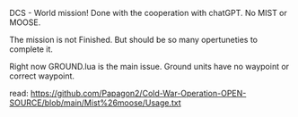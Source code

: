 DCS - World mission!
Done with the cooperation with chatGPT.
No MIST or MOOSE.

The mission is not Finished. But should be so many opertuneties to complete it.


Right now GROUND.lua is the main issue. Ground units have no waypoint or correct waypoint.


read: https://github.com/Papagon2/Cold-War-Operation-OPEN-SOURCE/blob/main/Mist%26moose/Usage.txt
